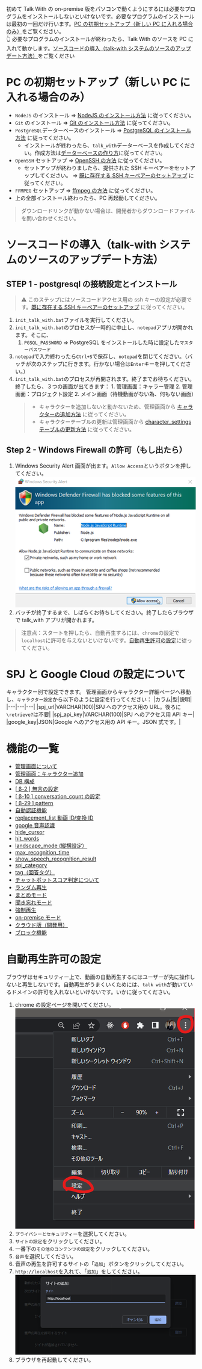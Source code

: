 初めて Talk With の on-premise 版をパソコンで動くようにするには必要なプログラムをインストールしないといけないです。必要なプログラムのインストールは最初の一回だけ行います。[PC の初期セットアップ（新しい PC に入れる場合のみ）](#PCの初期セットアップ（新しいPCに入れる場合のみ）)をご覧ください。  
👆 必要なプログラムのインストールが終わったら、Talk With のソースを PC に入れて動かします。[ソースコードの導入（talk-with システムのソースのアップデート方法）](#ソースコードの導入（talk-withシステムのソースのアップデート方法）)をご覧ください

# PC の初期セットアップ（新しい PC に入れる場合のみ）

- `NodeJS` のインストール => [NodeJS のインストール方法](./how_to_install_node.md) に従ってください。
- `Git` のインストール => [Git のインストール方法](./how_to_install_git.md) に従ってください。
- `PostgreSQL`データーベースのインストール => [PostgreSQL のインストール方法](./how_to_install_pg.md) に従ってください。
  - インストールが終わったら、`talk_with`データーベースを作成してください。作成方法は[データーベースの作り方](./how_to_install_pg.md/#データーベースの作り方)に従ってください。
- `OpenSSH` セットアップ => [OpenSSH の方法](./how_to_setup_openssh.md#OpenSSH) に従ってください。
  - セットアップが終わりましたら、提供された SSH キーペアーをセットアップしてください。 => [既に存在する SSH キーペアーのセットアップ](./how_to_setup_openssh.md#既に存在するsshキーペアーのセットアップ) に従ってください。
- `FFMPEG` セットアップ => [ffmpeg の方法](./how_to_install_ffmpeg.md) に従ってください。
- 上の全部インストール終わったら、PC 再起動してください。

> ダウンロードリンクが動かない場合は、開発者からダウンロードファイルを問い合わせください。

# ソースコードの導入（talk-with システムのソースのアップデート方法）

## STEP 1 - postgresql の接続設定とインストール

> ⚠ このステップにはソースコードアクセス用の ssh キーの設定が必要です。[既に存在する SSH キーペアーのセットアップ](./how_to_setup_openssh.md#既に存在するsshキーペアーのセットアップ) に従ってください。

1. `init_talk_with.bat`ファイルを実行してください。
2. `init_talk_with.bat`のプロセスが一時的に中止し、`notepad`アプリが開かれます。そこに、
   1. `PGSQL_PASSWORD` => PostgreSQL をインストールした時に設定した`マスターパスワード`
3. `notepad`で入力終わったら`Ctrl+S`で保存し、`notepad`を閉じてください。（バッチが次のステップに行きます。行かない場合は`Enter`キーを押してください。）
4. `init_talk_with.bat`のプロセスが再開されます。終了までお待ちください。終了したら、３つの画面が出てきます： 1. 管理画面：キャラー管理 2. 管理画面：プロジェクト設定 2. メイン画面（待機動画がない為、何もない画面）
   > - キャラクターを追加しないと動かないため、管理画面から [キャラクターの追加方法](./page/admin_page/character_settings/how_to_add_character.md) に従ってください。
   > - キャラクターテーブルの更新は管理画面から [character_settings テーブルの更新方法](./page/admin_page/character_settings/how_to_setup_character_admin_page.md) に従ってください。

## Step 2 - Windows Firewall の許可（もし出たら）

1. Windows Security Alert 画面が出ます。`Allow Access`というボタンを押してください。  
   ![Windows Security Alert](images/win_security_alert.png)
2. バッチが終了するまで、しばらくお待ちしてください。終了したらブラウザで talk_with アプリが開かれます。

> 注意点：スタートを押したら、自動再生するには、`chrome`の設定で`localhost`に許可を与えないといけないです。[自動再生許可の設定](#自動再生許可の設定)に従ってください。

# SPJ と Google Cloud の設定について

キャラクター別で設定できます。
管理画面からキャラクター詳細ページへ移動し、`キャラクター設定`から以下のように設定を行ってください：
|カラム|型|説明|
|---|---|---|
|spj_url|VARCHAR(100)|SPJ へのアクセス用の URL。後ろに`\retrieve?`は不要|
|spj_api_key|VARCHAR(100)|SPJ へのアクセス用 API キー|
|google_key|JSON|Google へのアクセス用の API キー。JSON 式です。|

# 機能の一覧

- [管理画面について](./page/admin_page/admin_page.md)
- [管理画面：キャラクター追加](./page/admin_page/character_settings/how_to_add_character.md)
- [DB 構成](./DB.md)
- [[ β-2 ] 無言の設定](./how_to_setup_silence_limit.md)
- [[ β-10 ] conversation_count の設定](./how_to_setup_conversation_count.md)
- [[ β-29 ] pattern](./how_to_setup_pattern.md)
- [自動認証機能](./LogDB_with_Authentication.md)
- [replacement_list 動画 ID/変換 ID](./how_to_setup_alternative_list.md)
- [google 音声認識](./About_GoogleSpeechToText.md)
- [hide_cursor](./how_to_setup_hide_cursor.md)
- [hit_words](./how_to_setup_hit_words.md)
- [landscape_mode (縦横設定）](./how_to_setup_landscape_mode.md)
- [max_recognition_time](./how_to_setup_max_recognition_time.md)
- [show_speech_recognition_result](./how_to_setup_show_speech_recognition_result.md)
- [spj_category](./how_to_setup_spj_category.md)
- [tag（回答タグ）](./how_to_setup_tag.md)
- [チャットボットスコア判定について](./About_chatbotScore.md)
- [ランダム再生](./how_to_setup_random.md)
- [まとめモード](./how_to_setup_matome.md)
- [聞き忘れモード](./how_to_setup_kikiwasure.md)
- [強制再生](./how_to_setup_force_video.md)
- [on-premise モード](./how_to_switch_on-premise_mode.md)
- [クラウド版（開発用）](./cloud_dev.md)
- [ブロック機能](./tutorial_block_function.md)
<!-- - [fullscreen](./how_to_setup_fullscreen.md) -->
<!-- - [管理者画面の STOP ボタン](./admin_stop_button.md) -->

# 自動再生許可の設定

ブラウザはセキュリティー上で、動画の自動再生するにはユーザーが先に操作しないと再生しないです。自動再生がうまくいくためには、`talk with`が動いているドメインの許可を入れないといけないです。いかに従ってください。

1. chrome の設定ページを開いてください。  
   ![Chromeの設定の開き方](./images/chrome/open_settings.png)
2. `プライバシーとセキュリティー`を選択してください。
3. `サイトの設定`をクリックしてください。
4. 一番下の`その他のコンテンツの設定`をクリックしてください。
5. `音声`を選択してください。
6. 音声の再生を許可するサイトの「`追加`」ボタンをクリックしてください。
7. `http://localhost`を入れて、「`追加`」をしてください。
   ![追加の例](./images/chrome/save_settings.png)
8. ブラウザを再起動してください。
